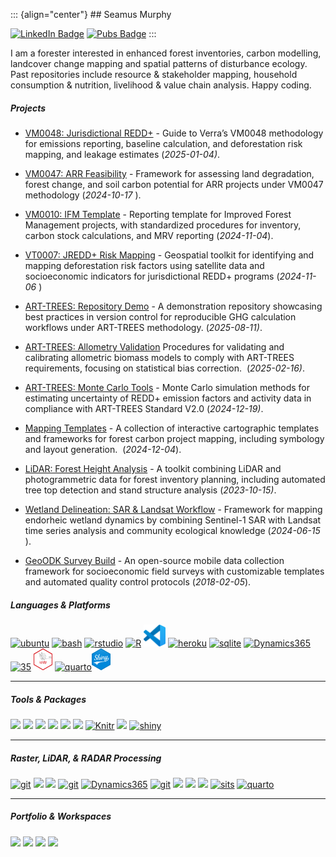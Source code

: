 ::: {align="center"}
\## Seamus Murphy

[![LinkedIn
Badge](https://img.shields.io/badge/My-LinkedIn-blue)](https://www.linkedin.com/in/seamusrobertmurphy/)
[![Pubs
Badge](https://img.shields.io/badge/My-Pubs-critical)](https://scholar.google.com/citations?hl=en&user=jDGq9I4AAAAJ)
:::

I am a forester interested in enhanced forest inventories, carbon
modelling, landcover change mapping and spatial patterns of disturbance
ecology. Past repositories include resource & stakeholder mapping,
household consumption & nutrition, livelihood & value chain analysis.
Happy coding.

##### Projects

-   [VM0048: Jurisdictional
    REDD+](https://seamusrobertmurphy.quarto.pub/vm0048/) - Guide to
    Verra’s VM0048 methodology for emissions reporting, baseline
    calculation, and deforestation risk mapping, and leakage estimates
    (*2025-01-04)*.

-   [VM0047: ARR
    Feasibility](https://rpubs.com/seamusmurphy/land-eligibility-hazard-degradation-check-VM0047) -
    Framework for assessing land degradation, forest change, and soil
    carbon potential for ARR projects under VM0047 methodology
    (*2024-10-17* ).

-   [VM0010: IFM
    Template](https://seamusrobertmurphy.github.io/VM0010-starter-template/) -
    Reporting template for Improved Forest Management projects, with
    standardized procedures for inventory, carbon stock calculations,
    and MRV reporting (*2024-11-04*).

-   [VT0007: JREDD+ Risk
    Mapping](https://seamusrobertmurphy.quarto.pub/vt0007/) - Geospatial
    toolkit for identifying and mapping deforestation risk factors using
    satellite data and socioeconomic indicators for jurisdictional REDD+
    programs (*2024-11-06* )

-   [ART-TREES: Repository
    Demo](https://seamusrobertmurphy.quarto.pub/art-trees-submission/) -
    A demonstration repository showcasing best practices in version
    control for reproducible GHG calculation workflows under ART-TREES
    methodology. (*2025-08-11)*.

-   [ART-TREES: Allometry
    Validation](https://seamusrobertmurphy.quarto.pub/art-trees-allometry-validation)
    Procedures for validating and calibrating allometric biomass models
    to comply with ART-TREES requirements, focusing on statistical bias
    correction.  (*2025-02-16)*.

-   [ART-TREES: Monte Carlo
    Tools](https://rpubs.com/seamusmurphy/art-trees-monte-carlo-uncertainty) -
    Monte Carlo simulation methods for estimating uncertainty of REDD+
    emission factors and activity data in compliance with ART-TREES
    Standard V2.0 (*2024-12-19)*.

-   [Mapping
    Templates](https://seamusrobertmurphy.quarto.pub/map-templates/) - A
    collection of interactive cartographic templates and frameworks for
    forest carbon project mapping, including symbology and layout
    generation.  (*2024-12-04*).

-   [LiDAR: Forest Height
    Analysis](https://rpubs.com/seamusmurphy/gov_sk_tree_height_variability) -
    A toolkit combining LiDAR and photogrammetric data for forest
    inventory planning, including automated tree top detection and stand
    structure analysis (*2023-10-15)*.

-   [Wetland Delineation: SAR & Landsat
    Workflow](https://rpubs.com/seamusmurphy/mapping-endorheic-wetland-dynamics) -
    Framework for mapping endorheic wetland dynamics by combining
    Sentinel-1 SAR with Landsat time series analysis and community
    ecological knowledge (*2024-06-15* ).

-   [GeoODK Survey
    Build](https://eu.kobotoolbox.org/#/forms/ajw7YvwXFgCgVaaAiz9Xrm/data/map) -
    An open-source mobile data collection framework for socioeconomic
    field surveys with customizable templates and automated quality
    control protocols (*2018-02-05*).

##### Languages & Platforms

[<img src="https://user-images.githubusercontent.com/25181517/186884153-99edc188-e4aa-4c84-91b0-e2df260ebc33.png" alt="ubuntu" width="35"/>](https://www.releases.ubuntu.com/)
[<img src="https://www.vectorlogo.zone/logos/gnu_bash/gnu_bash-icon.svg" alt="bash" width="35"/>](https://www.gnu.org/software/bash/)
[<img src="https://geomoer.github.io/moer-base-r/assets/images/unit_images/u01/grid.png" alt="rstudio" width="53"/>](https://posit.co)
[<img src="https://cdn.iconscout.com/icon/free/png-512/r-5-283170.png" alt="R" width="30" height="35"/>](https://cran.r-project.org)
[<img src="https://raw.githubusercontent.com/github/explore/80688e429a7d4ef2fca1e82350fe8e3517d3494d/topics/visual-studio-code/visual-studio-code.png" alt="vscode" width="35"/>](https://code.visualstudio.com/)
[<img src="https://www.vectorlogo.zone/logos/heroku/heroku-icon.svg" alt="heroku" width="35"/>](https://heroku.com)
[<img src="https://www.vectorlogo.zone/logos/sqlite/sqlite-icon.svg" alt="sqlite" width="35"/>](https://www.sqlite.org/)
[<img src="https://novasoft.global/wp-content/uploads/2020/04/ms-dynamics365-logo.png" alt="Dynamics365" width="35"/>](https://www.microsoft.com/en-us/dynamics-365/)
[<img src="https://www.vectorlogo.zone/logos/git-scm/git-scm-icon.svg" alt="35" width="35"/>](https://git-scm.com/)
[<img src="https://raw.githubusercontent.com/rstudio/hex-stickers/main/PNG/knitr.png" alt="Knitr" width="30" height="35"/>](https://yihui.org/knitr/)
[<img src="https://avatars.githubusercontent.com/u/67437475?s=200&amp;v=4" alt="quarto" width="35"/>](https://github.com/quarto-dev)[<img src="https://raw.githubusercontent.com/rstudio/hex-stickers/main/PNG/shiny.png" alt="shiny" width="30" height="35"/>](http://shiny.rstudio.com/)

------------------------------------------------------------------------

##### Tools & Packages

[<img src="https://saga-gis.sourceforge.io/_images/logo_saga.png" width="35"/>](https://saga-gis.sourceforge.io)
[<img src="https://open-eo.github.io/openeo-r-client/reference/figures/logo.png" width="36"/>](https://open-eo.github.io)
[<img src="https://www.esri.com/content/dam/esrisites/en-us/common/icons/product-logos/arcgis-platform-220.png" width="35"/>](https://www.esriuk.com/en-gb/arcgis/products/arcgis-online/overview)
[<img src="https://eos-gnss.com/wp-content/uploads/2021/04/ArcGIS-Field-Maps-Android.png" width="36"/>](https://www.esri.com/)
[<img src="https://avatars.githubusercontent.com/u/3733688?s=200&amp;v=4" width="35"/>](https://geoodk.com)
[<img src="https://docs.getodk.org/_static/odk-logo.svg" width="64"/>](http://odk.org/)
[<img src="https://r-spatial.github.io/sf/logo.png" alt="Knitr" width="35"/>](https://r-spatial.github.io/sf)
[<img src="https://cdn0.iconfinder.com/data/icons/fruit-and-vegetables-11/64/VEGETABLES_4-05-512.png" width="35"/>](https://topepo.github.io/caret/)
[<img src="https://images.routledge.com/common/jackets/crclarge/978148221/9781482210200.jpg" alt="shiny" width="26"/>](https://spatstat.org)

------------------------------------------------------------------------

##### Raster, LiDAR, & RADAR Processing

[<img src="https://avatars.githubusercontent.com/u/1058467?s=48&amp;v=4" alt="git" width="35"/>](https://gdal.org/)
[<img src="https://avatars.githubusercontent.com/u/9302722?s=200&amp;v=4" width="35"/>](https://github.com/LAStools/LAStools)
[<img src="https://rapidlasso.de/wp-content/uploads/2023/03/Logo-Rapidlasso.svg" width="35"/>](https://rapidlasso.de)
[<img src="https://raw.githubusercontent.com/Jean-Romain/lidR/master/man/figures/logo200x231.png" alt="git" width="30" height="35"/>](https://github.com/r-lidar/lidR)
[<img src="https://cdn.icon-icons.com/icons2/1508/PNG/512/googleearth-engine_104576.png" alt="Dynamics365" width="35"/>](https://earthengine.google.com/platform/)
[<img src="https://avatars.githubusercontent.com/u/16205719?s=48&amp;v=4" alt="git" width="35"/>](https://github.com/EarthBigData/openSAR)
[<img src="https://stacspec.org/public/images-original/STAC-01.png" width="49"/>](https://stacspec.org)
[<img src="http://www.brazildatacube.org/wp-content/uploads/2020/12/rStac_logo-768x889.png" width="30"/>](http://www.brazildatacube.org)
[<img src="https://raw.githubusercontent.com/rspatial/terra/master/man/figures/logo.png" width="31"/>](https://github.com/rspatial/terra)
[<img src="https://raw.githubusercontent.com/e-sensing/sits/master/inst/extdata/sticker/sits_sticker.png" alt="sits" width="32"/>](https://e-sensing.github.io/sitsbook/)
[<img src="https://gdalcubes.github.io/source/gdalcubes_logo_mini.png" alt="quarto" width="35"/>](https://gdalcubes.github.io)

------------------------------------------------------------------------

##### Portfolio & Workspaces

[<img src="https://orcid.org/assets/vectors/orcid.logo.icon.svg" width="25"/>](#0)
[<img src="https://cdn.iconscout.com/icon/free/png-512/free-researchgate-3772415-3151543.png" width="25"/>](#0)
[<img src="https://raw.githubusercontent.com/rahuldkjain/github-profile-readme-generator/master/src/images/icons/Social/linked-in-alt.svg" width="25"/>](#0)
[<img src="https://cdn.worldvectorlogo.com/logos/google-scholar.svg" width="25"/>](#0)
